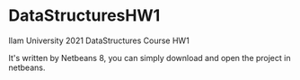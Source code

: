 # DataStructuresHW1
 Ilam University 2021 DataStructures Course HW1

It's written by Netbeans 8, you can simply download and open the project in netbeans.
